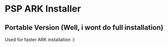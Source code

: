 # PSP ARK Installer
## Portable Version (Well, i wont do full installation)

Used for faster ARK installation :)
